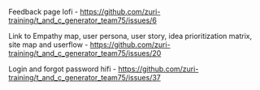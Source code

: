 Feedback page lofi - https://github.com/zuri-training/t_and_c_generator_team75/issues/6

Link to Empathy map, user persona, user story, idea prioritization matrix, site map and userflow - https://github.com/zuri-training/t_and_c_generator_team75/issues/20

Login and forgot password hifi - https://github.com/zuri-training/t_and_c_generator_team75/issues/37
